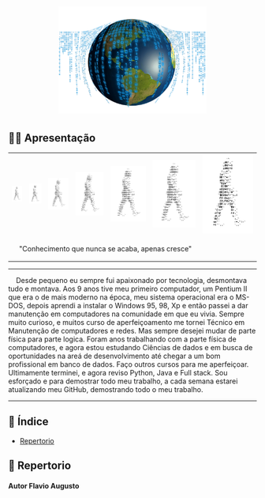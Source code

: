 <h1 align="center">
            <img src="word.png" alt="world" width="300"/>
</h1>

## 👨‍🎓 Apresentação
<table>
    <tr align="center">
        <td>
            <img src="homemletra.gif" alt="homemletra" width="40"/>
        </td>
        <td>
            <img src="homemletra.gif" alt="homemletra" width="50"/>
        </td>
        <td>
            <img src="homemletra.gif" alt="homemletra" width="80"/>
        </td>
        <td>
            <img src="homemletra.gif" alt="homemletra" width="110"/>
        </td>
        <td>
            <img src="homemletra.gif" alt="homemletra" width="140"/>
        </td>
        <td>
            <img src="homemletra.gif" alt="homemletra" width="170"/>
        </td>
        <td>
            <img src="homemletra.gif" alt="homemletra" width="200"/>
        </td>
    </tr>
    <tr>
        <td colspan="7">
            <p align="left">&nbsp;&nbsp;&nbsp;&nbsp;"Conhecimento que nunca se acaba, apenas cresce"</p>
        </td>
    <tr>
<table>

---
<p text-align="justify">
&nbsp;&nbsp;&nbsp;&nbsp;Desde pequeno eu sempre fui apaixonado por tecnologia, desmontava tudo e montava. Aos 9 anos tive meu primeiro computador, um Pentium II que era o de mais moderno na época, meu sistema operacional era o MS-DOS, depois aprendi a instalar o Windows 95, 98, Xp e então passei a dar manutenção em computadores na comunidade em que eu vivia. Sempre muito curioso, e muitos curso de aperfeiçoamento me tornei Técnico em Manutenção de computadores e redes. Mas sempre desejei mudar de parte física para parte logica. Foram anos trabalhando com a parte física de computadores, e agora estou estudando Ciências de dados e em busca de oportunidades na areá de desenvolvimento até chegar a um bom profissional em banco de dados. Faço outros cursos para me aperfeiçoar. Ultimamente terminei, e agora reviso Python, Java e Full stack. Sou esforçado e para demostrar todo meu trabalho,  a cada semana estarei atualizando meu GitHub, demostrando todo o meu trabalho.
</p>

--- 
## 📖 Índice

- [Repertorio](#-Repertorio)

## 📂 Repertorio

#### Autor Flavio Augusto